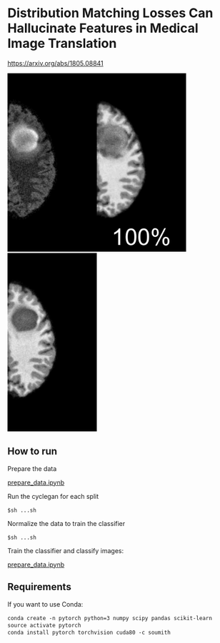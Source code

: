 # Distribution Matching Losses Can Hallucinate Features in Medical Image Translation

https://arxiv.org/abs/1805.08841


<img height=400px src="figures/HG0001-103-True_real_A.png"><img height=400px src="figures/tumor-removal.gif"><img height=400px src="figures/HG0001-103-True_real_B.png">


## How to run

Prepare the data

[prepare_data.ipynb](prepare_data.ipynb)


Run the cyclegan for each split

```
$sh ...sh
```

Normalize the data to train the classifier

```
$sh ...sh
```

Train the classifier and classify images:

[prepare_data.ipynb](train_classifier.ipynb)



## Requirements

If you want to use Conda:

```
conda create -n pytorch python=3 numpy scipy pandas scikit-learn
source activate pytorch
conda install pytorch torchvision cuda80 -c soumith
```

